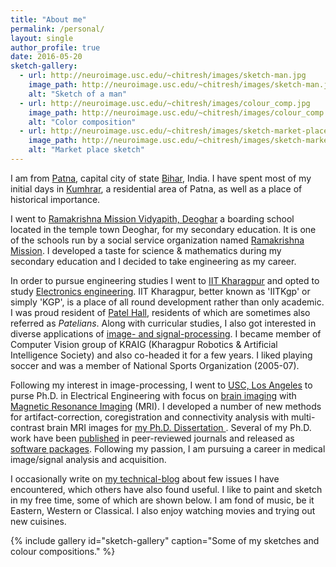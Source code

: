 ```yaml
---
title: "About me"
permalink: /personal/
layout: single
author_profile: true
date: 2016-05-20
sketch-gallery:
  - url: http://neuroimage.usc.edu/~chitresh/images/sketch-man.jpg
    image_path: http://neuroimage.usc.edu/~chitresh/images/sketch-man.jpg
    alt: "Sketch of a man"  
  - url: http://neuroimage.usc.edu/~chitresh/images/colour_comp.jpg
    image_path: http://neuroimage.usc.edu/~chitresh/images/colour_comp.jpg
    alt: "Color composition"
  - url: http://neuroimage.usc.edu/~chitresh/images/sketch-market-place.jpg
    image_path: http://neuroimage.usc.edu/~chitresh/images/sketch-market-place.jpg
    alt: "Market place sketch"
---
```


I am from [Patna](http://en.wikipedia.org/wiki/Patna), capital city of state [Bihar](http://en.wikipedia.org/wiki/Bihar), India. I have spent most of my initial days in [Kumhrar](http://en.wikipedia.org/wiki/Kumhrar), a residential area of Patna, as well as a place of historical importance.

I went to [Ramakrishna Mission Vidyapith, Deoghar](http://www.rkmvdeoghar.org/) a boarding school located in the temple town Deoghar, for my secondary education. It is one of the schools run by a social service organization named [Ramakrishna Mission](http://www.rkmhq.org/). I developed a taste for science & mathematics during my secondary education and I decided to take engineering as my career.

In order to pursue engineering studies I went to [IIT Kharagpur](http://iitkgp.ac.in/) and opted to study [Electronics engineering](http://www.ecdept.iitkgp.ernet.in/). IIT Kharagpur, better known as 'IITKgp' or simply 'KGP', is a place of all round development rather than only academic. I was proud resident of [Patel Hall](http://www.patelians.org/), residents of which are sometimes also referred as *Patelians*. Along with curricular studies, I also got interested in diverse applications of [image- and signal-processing](/ugprojects/). I became member of Computer Vision group of KRAIG (Kharagpur Robotics & Artificial Intelligence Society) and also co-headed it for a few years. I liked playing soccer and was a member of National Sports Organization (2005-07).

Following my interest in image-processing, I went to [USC, Los Angeles](http://usc.edu) to purse Ph.D. in Electrical Engineering with focus on [brain imaging](https://en.wikipedia.org/wiki/Neuroimaging) with [Magnetic Resonance Imaging](https://en.wikipedia.org/wiki/Magnetic_resonance_imaging) (MRI). I developed a number of new methods for artifact-correction, coregistration and connectivity analysis with multi-contrast brain MRI images for [my Ph.D. Dissertation <i class="fa fa-file-pdf-o" aria-hidden="true"></i>](http://neuroimage.usc.edu/~chitresh/files/chitresh_bhushan_dissertation_small.pdf). Several of my Ph.D. work have been [published](/publications/) in peer-reviewed journals and released as [software packages](/software/). Following my passion, I am pursuing a career in medical image/signal analysis and acquisition.

I occasionally write on [my technical-blog](http://flukylogs.blogspot.com/) about few issues I have encountered, which others have also found useful. I like to paint and sketch in my free time, some of which are shown below. I am fond of music, be it Eastern, Western or Classical. I also enjoy watching movies and trying out new cuisines.

{% include gallery id="sketch-gallery" caption="Some of my sketches and colour compositions." %}
